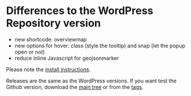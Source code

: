 # Differences to the WordPress Repository version

* new shortcode: overviewmap
* new options for hover: class (style the tooltip) and snap (let the popup open or not)
* reduce inline Javascript for geojsonmarker

Please note the [install instructions](https://leafext.de/en/doku/about/versions/).

Releases are the same as the WordPress versions. If you want test the Github version, download the [main tree](https://github.com/hupe13/extensions-leaflet-map-github/archive/refs/heads/main.zip) or from the [tags](https://github.com/hupe13/extensions-leaflet-map-github/tags).
